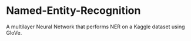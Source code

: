 # Named-Entity-Recognition
A multilayer Neural Network that performs NER on a Kaggle dataset using GloVe.
